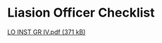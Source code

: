 # Liasion Officer Checklist

[LO INST GR IV.pdf (371 kB)](../files/fa9a2c6c-6edc-47c6-907e-7c718054f6f6.pdf)
